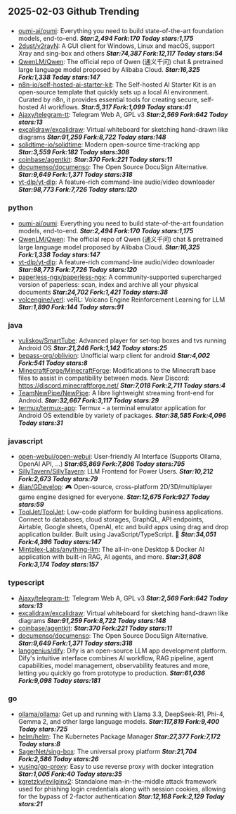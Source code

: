 ## 2025-02-03 Github Trending

### 
* [oumi-ai/oumi](https://github.com/oumi-ai/oumi): Everything you need to build state-of-the-art foundation models, end-to-end. ***Star:2,494 Fork:170 Today stars:1,175***
* [2dust/v2rayN](https://github.com/2dust/v2rayN): A GUI client for Windows, Linux and macOS, support Xray and sing-box and others ***Star:74,387 Fork:12,117 Today stars:54***
* [QwenLM/Qwen](https://github.com/QwenLM/Qwen): The official repo of Qwen (通义千问) chat & pretrained large language model proposed by Alibaba Cloud. ***Star:16,325 Fork:1,338 Today stars:147***
* [n8n-io/self-hosted-ai-starter-kit](https://github.com/n8n-io/self-hosted-ai-starter-kit): The Self-hosted AI Starter Kit is an open-source template that quickly sets up a local AI environment. Curated by n8n, it provides essential tools for creating secure, self-hosted AI workflows. ***Star:5,317 Fork:1,099 Today stars:41***
* [Ajaxy/telegram-tt](https://github.com/Ajaxy/telegram-tt): Telegram Web A, GPL v3 ***Star:2,569 Fork:642 Today stars:13***
* [excalidraw/excalidraw](https://github.com/excalidraw/excalidraw): Virtual whiteboard for sketching hand-drawn like diagrams ***Star:91,259 Fork:8,722 Today stars:148***
* [solidtime-io/solidtime](https://github.com/solidtime-io/solidtime): Modern open-source time-tracking app ***Star:3,559 Fork:182 Today stars:308***
* [coinbase/agentkit](https://github.com/coinbase/agentkit):  ***Star:370 Fork:221 Today stars:11***
* [documenso/documenso](https://github.com/documenso/documenso): The Open Source DocuSign Alternative. ***Star:9,649 Fork:1,371 Today stars:318***
* [yt-dlp/yt-dlp](https://github.com/yt-dlp/yt-dlp): A feature-rich command-line audio/video downloader ***Star:98,773 Fork:7,726 Today stars:120***

### python
* [oumi-ai/oumi](https://github.com/oumi-ai/oumi): Everything you need to build state-of-the-art foundation models, end-to-end. ***Star:2,494 Fork:170 Today stars:1,175***
* [QwenLM/Qwen](https://github.com/QwenLM/Qwen): The official repo of Qwen (通义千问) chat & pretrained large language model proposed by Alibaba Cloud. ***Star:16,325 Fork:1,338 Today stars:147***
* [yt-dlp/yt-dlp](https://github.com/yt-dlp/yt-dlp): A feature-rich command-line audio/video downloader ***Star:98,773 Fork:7,726 Today stars:120***
* [paperless-ngx/paperless-ngx](https://github.com/paperless-ngx/paperless-ngx): A community-supported supercharged version of paperless: scan, index and archive all your physical documents ***Star:24,702 Fork:1,421 Today stars:38***
* [volcengine/verl](https://github.com/volcengine/verl): veRL: Volcano Engine Reinforcement Learning for LLM ***Star:1,890 Fork:144 Today stars:91***

### java
* [yuliskov/SmartTube](https://github.com/yuliskov/SmartTube): Advanced player for set-top boxes and tvs running Android OS ***Star:21,246 Fork:1,142 Today stars:25***
* [bepass-org/oblivion](https://github.com/bepass-org/oblivion): Unofficial warp client for android ***Star:4,002 Fork:541 Today stars:8***
* [MinecraftForge/MinecraftForge](https://github.com/MinecraftForge/MinecraftForge): Modifications to the Minecraft base files to assist in compatibility between mods. New Discord: https://discord.minecraftforge.net/ ***Star:7,018 Fork:2,711 Today stars:4***
* [TeamNewPipe/NewPipe](https://github.com/TeamNewPipe/NewPipe): A libre lightweight streaming front-end for Android. ***Star:32,667 Fork:3,117 Today stars:29***
* [termux/termux-app](https://github.com/termux/termux-app): Termux - a terminal emulator application for Android OS extendible by variety of packages. ***Star:38,585 Fork:4,096 Today stars:31***

### javascript
* [open-webui/open-webui](https://github.com/open-webui/open-webui): User-friendly AI Interface (Supports Ollama, OpenAI API, ...) ***Star:65,869 Fork:7,806 Today stars:795***
* [SillyTavern/SillyTavern](https://github.com/SillyTavern/SillyTavern): LLM Frontend for Power Users. ***Star:10,212 Fork:2,673 Today stars:79***
* [4ian/GDevelop](https://github.com/4ian/GDevelop): 🎮 Open-source, cross-platform 2D/3D/multiplayer game engine designed for everyone. ***Star:12,675 Fork:927 Today stars:59***
* [ToolJet/ToolJet](https://github.com/ToolJet/ToolJet): Low-code platform for building business applications. Connect to databases, cloud storages, GraphQL, API endpoints, Airtable, Google sheets, OpenAI, etc and build apps using drag and drop application builder. Built using JavaScript/TypeScript. 🚀 ***Star:34,051 Fork:4,396 Today stars:147***
* [Mintplex-Labs/anything-llm](https://github.com/Mintplex-Labs/anything-llm): The all-in-one Desktop & Docker AI application with built-in RAG, AI agents, and more. ***Star:31,808 Fork:3,174 Today stars:157***

### typescript
* [Ajaxy/telegram-tt](https://github.com/Ajaxy/telegram-tt): Telegram Web A, GPL v3 ***Star:2,569 Fork:642 Today stars:13***
* [excalidraw/excalidraw](https://github.com/excalidraw/excalidraw): Virtual whiteboard for sketching hand-drawn like diagrams ***Star:91,259 Fork:8,722 Today stars:148***
* [coinbase/agentkit](https://github.com/coinbase/agentkit):  ***Star:370 Fork:221 Today stars:11***
* [documenso/documenso](https://github.com/documenso/documenso): The Open Source DocuSign Alternative. ***Star:9,649 Fork:1,371 Today stars:318***
* [langgenius/dify](https://github.com/langgenius/dify): Dify is an open-source LLM app development platform. Dify's intuitive interface combines AI workflow, RAG pipeline, agent capabilities, model management, observability features and more, letting you quickly go from prototype to production. ***Star:61,036 Fork:9,098 Today stars:181***

### go
* [ollama/ollama](https://github.com/ollama/ollama): Get up and running with Llama 3.3, DeepSeek-R1, Phi-4, Gemma 2, and other large language models. ***Star:117,819 Fork:9,400 Today stars:725***
* [helm/helm](https://github.com/helm/helm): The Kubernetes Package Manager ***Star:27,377 Fork:7,172 Today stars:8***
* [SagerNet/sing-box](https://github.com/SagerNet/sing-box): The universal proxy platform ***Star:21,704 Fork:2,586 Today stars:26***
* [yusing/go-proxy](https://github.com/yusing/go-proxy): Easy to use reverse proxy with docker integration ***Star:1,005 Fork:40 Today stars:35***
* [kgretzky/evilginx2](https://github.com/kgretzky/evilginx2): Standalone man-in-the-middle attack framework used for phishing login credentials along with session cookies, allowing for the bypass of 2-factor authentication ***Star:12,168 Fork:2,129 Today stars:21***
